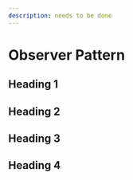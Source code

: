 ```yaml
---
description: needs to be done
---
```


# Observer Pattern

## Heading 1

## Heading 2

## Heading 3

## Heading 4
